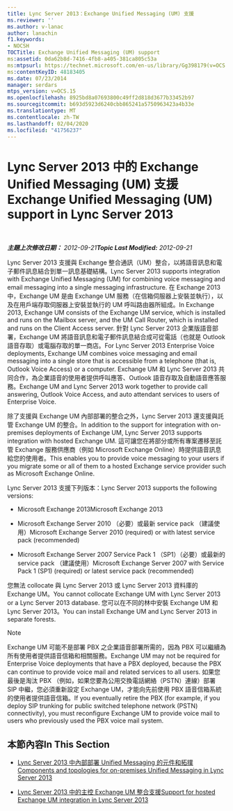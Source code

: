 ```yaml
---
title: Lync Server 2013：Exchange Unified Messaging (UM) 支援
ms.reviewer: ''
ms.author: v-lanac
author: lanachin
f1.keywords:
- NOCSH
TOCTitle: Exchange Unified Messaging (UM) support
ms:assetid: 0da62b8d-7416-4fb8-a405-381ca805c53a
ms:mtpsurl: https://technet.microsoft.com/en-us/library/Gg398179(v=OCS.15)
ms:contentKeyID: 48183405
ms.date: 07/23/2014
manager: serdars
mtps_version: v=OCS.15
ms.openlocfilehash: 8925bd8a07693800c49ff2d818d3677b33452b97
ms.sourcegitcommit: b693d5923d6240cbb865241a5750963423a4b33e
ms.translationtype: MT
ms.contentlocale: zh-TW
ms.lasthandoff: 02/04/2020
ms.locfileid: "41756237"
---
```

<div data-xmlns="http://www.w3.org/1999/xhtml">

<div class="topic" data-xmlns="http://www.w3.org/1999/xhtml" data-msxsl="urn:schemas-microsoft-com:xslt" data-cs="http://msdn.microsoft.com/en-us/">

<div data-asp="http://msdn2.microsoft.com/asp">

# <a name="exchange-unified-messaging-um-support-in-lync-server-2013"></a><span data-ttu-id="dc4f2-102">Lync Server 2013 中的 Exchange Unified Messaging (UM) 支援</span><span class="sxs-lookup"><span data-stu-id="dc4f2-102">Exchange Unified Messaging (UM) support in Lync Server 2013</span></span>

</div>

<div id="mainSection">

<div id="mainBody">

<span> </span>

<span data-ttu-id="dc4f2-103">_**主題上次修改日期：** 2012-09-21_</span><span class="sxs-lookup"><span data-stu-id="dc4f2-103">_**Topic Last Modified:** 2012-09-21_</span></span>

<span data-ttu-id="dc4f2-104">Lync Server 2013 支援與 Exchange 整合通訊（UM）整合，以將語音訊息和電子郵件訊息結合到單一訊息基礎結構。</span><span class="sxs-lookup"><span data-stu-id="dc4f2-104">Lync Server 2013 supports integration with Exchange Unified Messaging (UM) for combining voice messaging and email messaging into a single messaging infrastructure.</span></span> <span data-ttu-id="dc4f2-105">在 Exchange 2013 中，Exchange UM 是由 Exchange UM 服務（在信箱伺服器上安裝並執行），以及在用戶端存取伺服器上安裝並執行的 UM 呼叫路由器所組成。</span><span class="sxs-lookup"><span data-stu-id="dc4f2-105">In Exchange 2013, Exchange UM consists of the Exchange UM service, which is installed and runs on the Mailbox server, and the UM Call Router, which is installed and runs on the Client Access server.</span></span> <span data-ttu-id="dc4f2-106">針對 Lync Server 2013 企業版語音部署，Exchange UM 將語音訊息和電子郵件訊息結合成可從電話（也就是 Outlook 語音存取）或電腦存取的單一商店。</span><span class="sxs-lookup"><span data-stu-id="dc4f2-106">For Lync Server 2013 Enterprise Voice deployments, Exchange UM combines voice messaging and email messaging into a single store that is accessible from a telephone (that is, Outlook Voice Access) or a computer.</span></span> <span data-ttu-id="dc4f2-107">Exchange UM 和 Lync Server 2013 共同合作，為企業語音的使用者提供呼叫應答、Outlook 語音存取及自動語音應答服務。</span><span class="sxs-lookup"><span data-stu-id="dc4f2-107">Exchange UM and Lync Server 2013 work together to provide call answering, Outlook Voice Access, and auto attendant services to users of Enterprise Voice.</span></span>

<span data-ttu-id="dc4f2-108">除了支援與 Exchange UM 內部部署的整合之外，Lync Server 2013 還支援與託管 Exchange UM 的整合。</span><span class="sxs-lookup"><span data-stu-id="dc4f2-108">In addition to the support for integration with on-premises deployments of Exchange UM, Lync Server 2013 supports integration with hosted Exchange UM.</span></span> <span data-ttu-id="dc4f2-109">這可讓您在將部分或所有專案遷移至託管 Exchange 服務供應商（例如 Microsoft Exchange Online）時提供語音訊息給您的使用者。</span><span class="sxs-lookup"><span data-stu-id="dc4f2-109">This enables you to provide voice messaging to your users if you migrate some or all of them to a hosted Exchange service provider such as Microsoft Exchange Online.</span></span>

<span data-ttu-id="dc4f2-110">Lync Server 2013 支援下列版本：</span><span class="sxs-lookup"><span data-stu-id="dc4f2-110">Lync Server 2013 supports the following versions:</span></span>

  - <span data-ttu-id="dc4f2-111">Microsoft Exchange 2013</span><span class="sxs-lookup"><span data-stu-id="dc4f2-111">Microsoft Exchange 2013</span></span>

  - <span data-ttu-id="dc4f2-112">Microsoft Exchange Server 2010 （必要）或最新 service pack （建議使用）</span><span class="sxs-lookup"><span data-stu-id="dc4f2-112">Microsoft Exchange Server 2010 (required) or with latest service pack (recommended)</span></span>

  - <span data-ttu-id="dc4f2-113">Microsoft Exchange Server 2007 Service Pack 1 （SP1）（必要）或最新的 service pack （建議使用）</span><span class="sxs-lookup"><span data-stu-id="dc4f2-113">Microsoft Exchange Server 2007 with Service Pack 1 (SP1) (required) or latest service pack (recommended)</span></span>

<span data-ttu-id="dc4f2-114">您無法 collocate 與 Lync Server 2013 或 Lync Server 2013 資料庫的 Exchange UM。</span><span class="sxs-lookup"><span data-stu-id="dc4f2-114">You cannot collocate Exchange UM with Lync Server 2013 or a Lync Server 2013 database.</span></span> <span data-ttu-id="dc4f2-115">您可以在不同的林中安裝 Exchange UM 和 Lync Server 2013。</span><span class="sxs-lookup"><span data-stu-id="dc4f2-115">You can install Exchange UM and Lync Server 2013 in separate forests.</span></span>

<div>


> [!NOTE]  
> <span data-ttu-id="dc4f2-116">Exchange UM 可能不是部署 PBX 之企業語音部署所需的，因為 PBX 可以繼續為所有使用者提供語音信箱和相關服務。</span><span class="sxs-lookup"><span data-stu-id="dc4f2-116">Exchange UM may not be required for Enterprise Voice deployments that have a PBX deployed, because the PBX can continue to provide voice mail and related services to all users.</span></span> <span data-ttu-id="dc4f2-117">如果您最後是淘汰 PBX （例如，如果您要為公用交換電話網絡（PSTN）連線）部署 SIP 中繼，您必須重新設定 Exchange UM，才能向先前使用 PBX 語音信箱系統的使用者提供語音信箱。</span><span class="sxs-lookup"><span data-stu-id="dc4f2-117">If you eventually retire the PBX (for example, if you deploy SIP trunking for public switched telephone network (PSTN) connectivity), you must reconfigure Exchange UM to provide voice mail to users who previously used the PBX voice mail system.</span></span>



</div>

<div>

## <a name="in-this-section"></a><span data-ttu-id="dc4f2-118">本節內容</span><span class="sxs-lookup"><span data-stu-id="dc4f2-118">In This Section</span></span>

  - [<span data-ttu-id="dc4f2-119">Lync Server 2013 中內部部署 Unified Messaging 的元件和拓撲</span><span class="sxs-lookup"><span data-stu-id="dc4f2-119">Components and topologies for on-premises Unified Messaging in Lync Server 2013</span></span>](lync-server-2013-components-and-topologies-for-on-premises-unified-messaging.md)

  - [<span data-ttu-id="dc4f2-120">Lync Server 2013 中的主控 Exchange UM 整合支援</span><span class="sxs-lookup"><span data-stu-id="dc4f2-120">Support for hosted Exchange UM integration in Lync Server 2013</span></span>](lync-server-2013-support-for-hosted-exchange-um-integration.md)

</div>

</div>

<span> </span>

</div>

</div>

</div>


